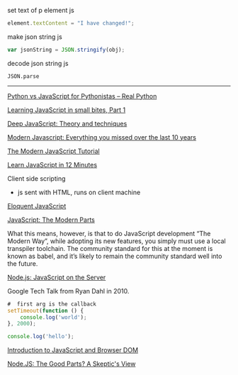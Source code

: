 set text of p element js

```js
element.textContent = "I have changed!";
```

make json string js

```js
var jsonString = JSON.stringify(obj);
```

decode json string js

```
JSON.parse
```


---

[Python vs JavaScript for Pythonistas – Real Python](https://realpython.com/python-vs-javascript/)

[Learning JavaScript in small bites, Part 1](https://matt.might.net/articles/learning-javascript-in-small-bites/)

[Deep JavaScript: Theory and techniques](https://exploringjs.com/deep-js/)

[Modern Javascript: Everything you missed over the last 10 years](https://turriate.com/articles/modern-javascript-everything-you-missed-over-10-years)

[The Modern JavaScript Tutorial](https://javascript.info/)

[Learn JavaScript in 12 Minutes](https://www.youtube.com/watch?v=Ukg_U3CnJWI)

Client side scripting
- js sent with HTML, runs on client machine

[Eloquent JavaScript](https://eloquentjavascript.net/)

[JavaScript: The Modern Parts](https://amontalenti.com/2019/08/10/javascript-the-modern-parts)

What this means, however, is that to do JavaScript development “The Modern Way”, while adopting its new features, you simply must use a local transpiler toolchain. The community standard for this at the moment is known as babel, and it’s likely to remain the community standard well into the future.

[Node.js: JavaScript on the Server](https://www.youtube.com/watch?v=F6k8lTrAE2g)

Google Tech Talk from Ryan Dahl in 2010.

```javascript
#  first arg is the callback
setTimeout(function () {
	console.log('world');
}, 2000);

console.log('hello');
```

[Introduction to JavaScript and Browser DOM](https://youtu.be/ljNi8nS5TtQ)

[Node.JS: The Good Parts? A Skeptic's View](https://youtu.be/CN0jTnSROsk)
